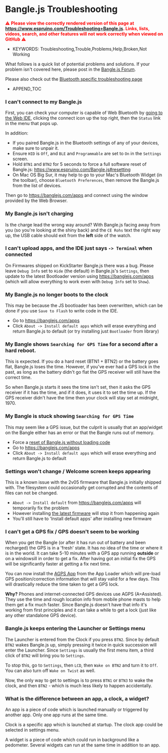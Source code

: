 <!--- Copyright (c) 2020 Gordon Williams, Pur3 Ltd. See the file LICENSE for copying permission. -->
Bangle.js Troubleshooting
=========================

<span style="color:red">:warning: **Please view the correctly rendered version of this page at https://www.espruino.com/Troubleshooting+Bangle.js. Links, lists, videos, search, and other features will not work correctly when viewed on GitHub** :warning:</span>

* KEYWORDS: Troubleshooting,Trouble,Problems,Help,Broken,Not Working

What follows is a quick list of potential problems and solutions. If your problem isn't covered here, please post in the [Bangle.js Forum](http://forum.espruino.com/microcosms/1424/).

Please also check out the [Bluetooth specific troubleshooting page](http://www.espruino.com/Troubleshooting+BLE)

* APPEND_TOC


### I can't connect to my Bangle.js

First, you can check your computer is capable of Web Bluetooth by [going to the Web IDE](https://www.espruino.com/ide/),
clicking the connect icon up the top right, then the `Status` link in the menu that pops up.

In addition:

* If you paired Bangle.js in the Bluetooth settings of any of your devices, make sure to unpair it.
* Ensure `HID` is `Off`, and `BLE` and `Programmable` are set to `On` in the `Settings` screen.
* Hold `BTN1` and `BTN2` for 5 seconds to force a full software reset of Bangle.js: https://www.espruino.com/Bangle.js#resetting
* On Mac OS Big Sur, it may help to go to your Mac's Bluetooth Widget (in the toolbar), choose `Bluetooth Preferences`, then remove the Bangle.js from the list of devices.

Then go to https://banglejs.com/apps and connect using the window provided by the Web Browser.


### My Bangle.js isn't charging

Is the charge lead the wrong way around? With Bangle.js facing away from
you (so you're looking at the shiny back) and the `CE Rohs` text the right way
up, the USB cable should exit from the **left** side of the watch.


### I can't upload apps, and the IDE just says `-> Terminal` when connected

On Firmwares shipped on KickStarter Bangle.js there was a bug. Please leave `Debug Info` set to `Hide` (the default) in Bangle.js's `Settings`, then update to the latest Bootloader version using https://banglejs.com/apps (which will allow everything to work even with `Debug Info` set to `Show`).


### My Bangle.js no longer boots to the clock

This may be because the JS bootloader has been overwritten, which can
be done if you use `Save to Flash` to write code in the IDE.

* Go to https://banglejs.com/apps
* Click `About -> Install default apps` which will erase everything and return Bangle.js to default (or try installing just `Bootloader` from library)


### My Bangle shows `Searching for GPS Time` for a second after a hard reboot.

This is expected. If you do a hard reset (BTN1 + BTN2) or the battery goes flat, Bangle.js loses the time. However, if you've ever had a GPS lock in the past, as long as the battery didn't go flat the GPS receiver will still have the correct time.

So when Bangle.js starts it sees the time isn't set, then it asks the GPS receiver if it has the time, and if it does, it uses it to set the time up. If the GPS receiver didn't have the time then your clock will stay set at midnight, 1970.


### My Bangle is stuck showing `Searching for GPS Time`

This may seem like a GPS issue, but the culprit is usually that an app/widget on the Bangle either has an error or that the Bangle runs out of memory.

* Force a [reset of Bangle.js without loading code](https://www.espruino.com/Bangle.js#resetting-without-loading-any-code)
* Go to https://banglejs.com/apps
* Click `About -> Install default apps` which will erase everything and return Bangle.js to default


### Settings won't change / Welcome screen keeps appearing

This is a known issue with the 2v05 firmware that Bangle.js initially shipped with. The filesystem could occasionally get corrupted and the contents of files can not be changed.

* `About -> Install default` from https://banglejs.com/apps will temporarily fix the problem
* However installing [the latest firmware](https://www.espruino.com/Bangle.js#firmware-updates) will stop it from happening again
* You'll still have to 'Install default apps' after installing new firmware


### I can't get a GPS fix / GPS doesn't seem to be working

When you get the Bangle (or after it has run out of battery and been recharged) the GPS is in a 'fresh' state. It has no idea of the time or where it is in the world. It can take 5-10 minutes with a GPS app running **outside** or on a windowsill in order to get a fix. After having got an initial fix the GPS will be significantly faster at getting a fix next time.

You can now install the [AGPS App](https://banglejs.com/apps/#agps) from the App Loader which will pre-load GPS position/correction information that will stay valid for a few days. This will drastically reduce the time taken to get a GPS lock.

**Why?** Phones and internet-connected GPS devices use AGPS (A=Assisted). They use the time and rough location info from mobile phone masts to help them get a fix much faster. Since Bangle.js doesn't have that info it's working from first principles and it can take a while to get a lock (just like any other standalone GPS device).

### Bangle.js keeps entering the Launcher or Settings menu

The Launcher is entered from the Clock if you press `BTN2`. Since by default
`BTN2` wakes Bangle.js up, simply pressing it twice in quick succession will enter
the Launcher. Since `Settings` is usually the first menu item, a third click of
`BTN2` will bring you to `Settings`.

To stop this, go to `Settings`, then `LCD`, then `Wake on BTN2` and turn it to `Off`.
You can also turn off `Wake on Twist` as well.

Now, the only way to get to settings is to press `BTN1` or `BTN3` to wake the clock,
and then `BTN2` - which is much less likely to happen accidentally.

### What is the difference between an app, a clock, a widget?

An app is a piece of code which is launched manually or triggered by another app. Only one app runs at the same time.

Clock is a specific app which is launched at startup. The clock app could be selected in settings menu.

A widget is a piece of code which could run in background like a pedometer. Several widgets can run at the same time in addition to an app.
